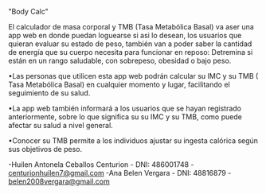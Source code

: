 
"Body Calc"

El calculador de masa corporal y TMB (Tasa Metabólica Basal) va aser una app web en donde puedan loguearse  si asi lo desean, los usuarios que quieran evaluar su estado de peso, también van a poder saber la cantidad de energía que su cuerpo necesita para funcionar en reposo: Detremina si están en un rango saludable, con sobrepeso, obesidad o bajo peso.


•Las personas que utilicen esta app web podrán  calcular su IMC y su TMB ( Tasa Metabólica Basal) en cualquier momento y lugar, facilitando el seguimiento de su salud.

•La app web también informará a los usuarios que se hayan registrado anteriormente, sobre lo que significa su su IMC y su TMB, como puede afectar su salud a nivel general.

•Conocer su TMB  permite a los individuos ajustar su ingesta calórica según sus objetivos de peso.

-Huilen Antonela Ceballos Centurion - DNI: 486001748 - centurionhuilen7@gmail.com
-Ana Belen Vergara - DNI: 48816879 - belen2008vergara@gmail.com
